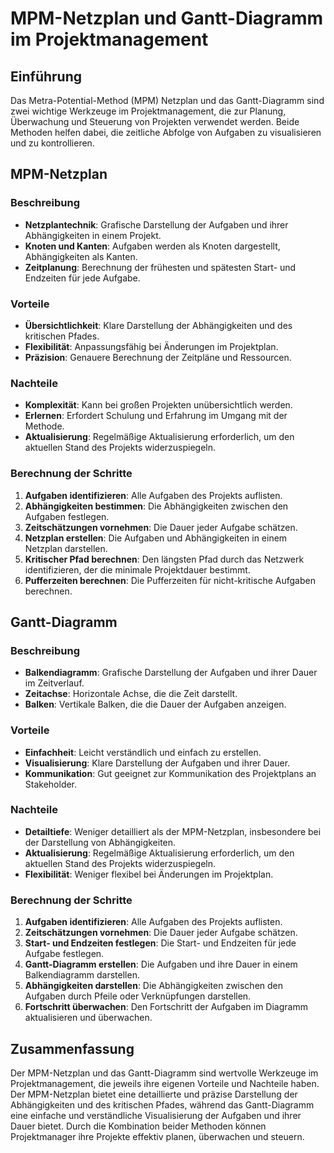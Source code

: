 # MPM-Netzplan und Gantt-Diagramm im Projektmanagement

## Einführung

Das Metra-Potential-Method (MPM) Netzplan und das Gantt-Diagramm sind zwei wichtige Werkzeuge im Projektmanagement, die zur Planung, Überwachung und Steuerung von Projekten verwendet werden. Beide Methoden helfen dabei, die zeitliche Abfolge von Aufgaben zu visualisieren und zu kontrollieren.

## MPM-Netzplan

### Beschreibung
- **Netzplantechnik**: Grafische Darstellung der Aufgaben und ihrer Abhängigkeiten in einem Projekt.
- **Knoten und Kanten**: Aufgaben werden als Knoten dargestellt, Abhängigkeiten als Kanten.
- **Zeitplanung**: Berechnung der frühesten und spätesten Start- und Endzeiten für jede Aufgabe.

### Vorteile
- **Übersichtlichkeit**: Klare Darstellung der Abhängigkeiten und des kritischen Pfades.
- **Flexibilität**: Anpassungsfähig bei Änderungen im Projektplan.
- **Präzision**: Genauere Berechnung der Zeitpläne und Ressourcen.

### Nachteile
- **Komplexität**: Kann bei großen Projekten unübersichtlich werden.
- **Erlernen**: Erfordert Schulung und Erfahrung im Umgang mit der Methode.
- **Aktualisierung**: Regelmäßige Aktualisierung erforderlich, um den aktuellen Stand des Projekts widerzuspiegeln.

### Berechnung der Schritte
1. **Aufgaben identifizieren**: Alle Aufgaben des Projekts auflisten.
2. **Abhängigkeiten bestimmen**: Die Abhängigkeiten zwischen den Aufgaben festlegen.
3. **Zeitschätzungen vornehmen**: Die Dauer jeder Aufgabe schätzen.
4. **Netzplan erstellen**: Die Aufgaben und Abhängigkeiten in einem Netzplan darstellen.
5. **Kritischer Pfad berechnen**: Den längsten Pfad durch das Netzwerk identifizieren, der die minimale Projektdauer bestimmt.
6. **Pufferzeiten berechnen**: Die Pufferzeiten für nicht-kritische Aufgaben berechnen.

## Gantt-Diagramm

### Beschreibung
- **Balkendiagramm**: Grafische Darstellung der Aufgaben und ihrer Dauer im Zeitverlauf.
- **Zeitachse**: Horizontale Achse, die die Zeit darstellt.
- **Balken**: Vertikale Balken, die die Dauer der Aufgaben anzeigen.

### Vorteile
- **Einfachheit**: Leicht verständlich und einfach zu erstellen.
- **Visualisierung**: Klare Darstellung der Aufgaben und ihrer Dauer.
- **Kommunikation**: Gut geeignet zur Kommunikation des Projektplans an Stakeholder.

### Nachteile
- **Detailtiefe**: Weniger detailliert als der MPM-Netzplan, insbesondere bei der Darstellung von Abhängigkeiten.
- **Aktualisierung**: Regelmäßige Aktualisierung erforderlich, um den aktuellen Stand des Projekts widerzuspiegeln.
- **Flexibilität**: Weniger flexibel bei Änderungen im Projektplan.

### Berechnung der Schritte
1. **Aufgaben identifizieren**: Alle Aufgaben des Projekts auflisten.
2. **Zeitschätzungen vornehmen**: Die Dauer jeder Aufgabe schätzen.
3. **Start- und Endzeiten festlegen**: Die Start- und Endzeiten für jede Aufgabe festlegen.
4. **Gantt-Diagramm erstellen**: Die Aufgaben und ihre Dauer in einem Balkendiagramm darstellen.
5. **Abhängigkeiten darstellen**: Die Abhängigkeiten zwischen den Aufgaben durch Pfeile oder Verknüpfungen darstellen.
6. **Fortschritt überwachen**: Den Fortschritt der Aufgaben im Diagramm aktualisieren und überwachen.

## Zusammenfassung

Der MPM-Netzplan und das Gantt-Diagramm sind wertvolle Werkzeuge im Projektmanagement, die jeweils ihre eigenen Vorteile und Nachteile haben. Der MPM-Netzplan bietet eine detaillierte und präzise Darstellung der Abhängigkeiten und des kritischen Pfades, während das Gantt-Diagramm eine einfache und verständliche Visualisierung der Aufgaben und ihrer Dauer bietet. Durch die Kombination beider Methoden können Projektmanager ihre Projekte effektiv planen, überwachen und steuern.